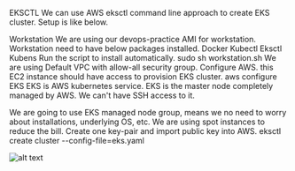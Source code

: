 EKSCTL
We can use AWS eksctl command line approach to create EKS cluster. Setup is like below.

Workstation
We are using our devops-practice AMI for workstation.
Workstation need to have below packages installed.
Docker
Kubectl
Eksctl
Kubens Run the script to install automatically.
sudo sh workstation.sh
We are using Default VPC with allow-all security group.
Configure AWS. this EC2 instance should have access to provision EKS cluster.
aws configure
EKS
EKS is AWS kubernetes service. EKS is the master node completely managed by AWS. We can't have SSH access to it.

We are going to use EKS managed node group, means we no need to worry about installations, underlying OS, etc.
We are using spot instances to reduce the bill.
Create one key-pair and import public key into AWS.
eksctl create cluster --config-file=eks.yaml

![alt text](image.png)